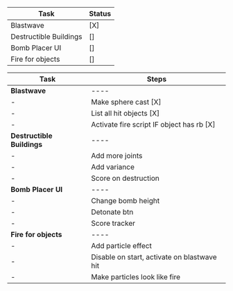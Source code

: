 Task|Status
----|------
Blastwave|[X]
Destructible Buildings | []
Bomb Placer UI | []
Fire for objects | []

Task|Steps
----|-----
**Blastwave**| ---- 
-| Make sphere cast [X]
-| List all hit objects [X]
-| Activate fire script IF object has rb [X]
**Destructible Buildings** | ----
-| Add more joints
-| Add variance
-| Score on destruction
**Bomb Placer UI** | ----
-| Change bomb height
-| Detonate btn
-| Score tracker
**Fire for objects** | ----
-| Add particle effect
-| Disable on start, activate on blastwave hit
-| Make particles look like fire